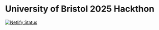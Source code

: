 # University of Bristol 2025 Hackthon

[![Netlify Status](https://api.netlify.com/api/v1/badges/c1229d8b-48f9-4cec-9484-0e72945058c6/deploy-status)](https://app.netlify.com/sites/brishack2025/deploys)